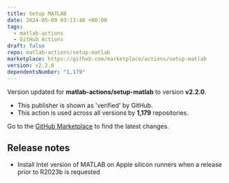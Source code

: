 ```yaml
---
title: Setup MATLAB
date: 2024-05-09 03:13:48 +00:00
tags:
  - matlab-actions
  - GitHub Actions
draft: false
repo: matlab-actions/setup-matlab
marketplace: https://github.com/marketplace/actions/setup-matlab
version: v2.2.0
dependentsNumber: "1,179"
---
```



Version updated for **matlab-actions/setup-matlab** to version **v2.2.0**.
- This publisher is shown as 'verified' by GitHub.
- This action is used across all versions by **1,179** repositories.

Go to the [GitHub Marketplace](https://github.com/marketplace/actions/setup-matlab) to find the latest changes.

## Release notes

- Install Intel version of MATLAB on Apple silicon runners when a release prior to R2023b is requested
